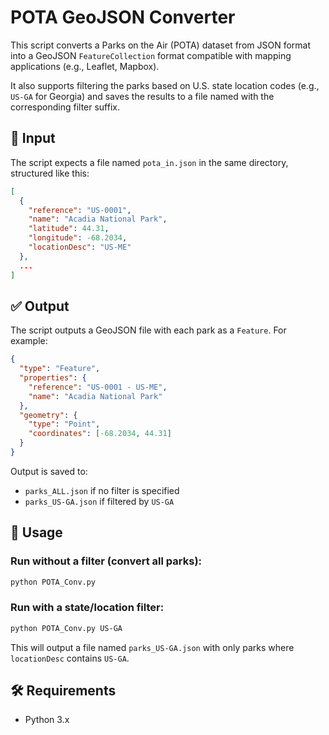 
# POTA GeoJSON Converter

This script converts a Parks on the Air (POTA) dataset from JSON format into a GeoJSON `FeatureCollection` format compatible with mapping applications (e.g., Leaflet, Mapbox).

It also supports filtering the parks based on U.S. state location codes (e.g., `US-GA` for Georgia) and saves the results to a file named with the corresponding filter suffix.

## 📁 Input

The script expects a file named `pota_in.json` in the same directory, structured like this:

```json
[
  {
    "reference": "US-0001",
    "name": "Acadia National Park",
    "latitude": 44.31,
    "longitude": -68.2034,
    "locationDesc": "US-ME"
  },
  ...
]
```

## ✅ Output

The script outputs a GeoJSON file with each park as a `Feature`. For example:

```json
{
  "type": "Feature",
  "properties": {
    "reference": "US-0001 - US-ME",
    "name": "Acadia National Park"
  },
  "geometry": {
    "type": "Point",
    "coordinates": [-68.2034, 44.31]
  }
}
```

Output is saved to:
- `parks_ALL.json` if no filter is specified
- `parks_US-GA.json` if filtered by `US-GA`

## 🚀 Usage

### Run without a filter (convert all parks):

```bash
python POTA_Conv.py
```

### Run with a state/location filter:

```bash
python POTA_Conv.py US-GA
```

This will output a file named `parks_US-GA.json` with only parks where `locationDesc` contains `US-GA`.

## 🛠 Requirements

- Python 3.x
 
